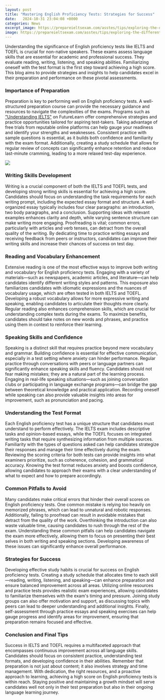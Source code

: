 ```yaml
---
layout: post
title: "Mastering English Proficiency Tests: Strategies for Success"
date:   2024-10-31 23:04:08 +0000
categories: News
excerpt_image: https://prepareieltsexam.com/asstes/tips/exploring-the-different-types-of-english-proficiency-tests.jpg
image: https://prepareieltsexam.com/asstes/tips/exploring-the-different-types-of-english-proficiency-tests.jpg
---
```


Understanding the significance of English proficiency tests like IELTS and TOEFL is crucial for non-native speakers. These exams assess language skills that are essential for academic and professional success. They evaluate reading, writing, listening, and speaking abilities. Familiarizing oneself with the test format is the first step toward achieving a high score. This blog aims to provide strategies and insights to help candidates excel in their preparation and performance on these pivotal assessments.
### Importance of Preparation
Preparation is key to performing well on English proficiency tests. A well-structured preparation course can provide the necessary guidance and resources to navigate the complexities of the exams. Programs such as ["Understanding IELTS"](https://www.futurelearn.com/courses/understanding-ielts) on FutureLearn offer comprehensive strategies and practice opportunities tailored for aspiring test-takers. 
Taking advantage of free trials from reputable online platforms can help gauge your readiness and identify your strengths and weaknesses. Consistent practice with sample questions is essential, as it builds both confidence and familiarity with the exam format. Additionally, creating a study schedule that allows for regular review of concepts can significantly enhance retention and reduce last-minute cramming, leading to a more relaxed test-day experience.

![](https://prepareieltsexam.com/asstes/tips/exploring-the-different-types-of-english-proficiency-tests.jpg)
### Writing Skills Development
Writing is a crucial component of both the IELTS and TOEFL tests, and developing strong writing skills is essential for achieving a high score. Candidates should focus on understanding the task requirements for each writing prompt, including the expected essay format and structure. A well-organized essay typically includes four clear paragraphs: an introduction, two body paragraphs, and a conclusion. 
Supporting ideas with relevant examples enhances clarity and depth, while varying sentence structure can make writing more engaging. Proofreading is vital; common errors, particularly with articles and verb tenses, can detract from the overall quality of the writing. By dedicating time to practice writing essays and receiving feedback from peers or instructors, candidates can improve their writing skills and increase their chances of success on test day.
### Reading and Vocabulary Enhancement
Extensive reading is one of the most effective ways to improve both writing and vocabulary for English proficiency tests. Engaging with a variety of materials—such as newspapers, academic articles, and literature—can help candidates identify different writing styles and patterns. This exposure also familiarizes candidates with idiomatic expressions and the nuances of vocabulary usage, which are often tested in both IELTS and TOEFL.
Developing a robust vocabulary allows for more expressive writing and speaking, enabling candidates to articulate their thoughts more clearly. Regular reading also enhances comprehension skills, which are crucial for understanding complex texts during the exams. To maximize benefits, candidates should take notes on new words and phrases, and practice using them in context to reinforce their learning.
### Speaking Skills and Confidence
Speaking is a distinct skill that requires practice beyond mere vocabulary and grammar. Building confidence is essential for effective communication, especially in a test setting where anxiety can hinder performance. Regular practice through conversations with peers or language partners can significantly enhance speaking skills and fluency.
Candidates should not fear making mistakes; they are a natural part of the learning process. Engaging in real-life speaking situations—such as joining conversation clubs or participating in language exchange programs—can bridge the gap between theoretical knowledge and practical application. Recording oneself while speaking can also provide valuable insights into areas for improvement, such as pronunciation and pacing.
### Understanding the Test Format
Each English proficiency test has a unique structure that candidates must understand to perform effectively. The IELTS exam includes descriptive tasks and opinion-based essays, while the TOEFL focuses on integrated writing tasks that require synthesizing information from multiple sources. Familiarity with the types of questions asked can help candidates strategize their responses and manage their time effectively during the exam.
Reviewing the scoring criteria for both tests can provide insights into what examiners prioritize, such as coherence, cohesion, and grammatical accuracy. Knowing the test format reduces anxiety and boosts confidence, allowing candidates to approach their exams with a clear understanding of what to expect and how to prepare accordingly.
### Common Pitfalls to Avoid
Many candidates make critical errors that hinder their overall scores on English proficiency tests. One common mistake is relying too heavily on memorized phrases, which can lead to unnatural and robotic responses. Additionally, failing to proofread can result in avoidable mistakes that detract from the quality of the work. 
Overthinking the introduction can also waste valuable time, causing candidates to rush through the rest of the exam. Understanding these common pitfalls can help candidates navigate the exam more effectively, allowing them to focus on presenting their best selves in both writing and speaking sections. Developing awareness of these issues can significantly enhance overall performance.
### Strategies for Success
Developing effective study habits is crucial for success on English proficiency tests. Creating a study schedule that allocates time to each skill—reading, writing, listening, and speaking—can enhance preparation and ensure balanced improvement across all areas. Utilizing online resources and practice tests provides realistic exam experiences, allowing candidates to familiarize themselves with the exam's timing and pressure.
Joining study groups can also offer motivation and support, as discussing topics with peers can lead to deeper understanding and additional insights. Finally, self-assessment through practice essays and speaking exercises can help gauge progress and identify areas for improvement, ensuring that preparation remains focused and effective.
### Conclusion and Final Tips
Success in IELTS and TOEFL requires a multifaceted approach that encompasses continuous improvement across all language skills. Candidates should focus on consistent practice, understanding test formats, and developing confidence in their abilities. Remember that preparation is not just about content; it also involves strategy and time management.
With dedication, the right resources, and a proactive approach to learning, achieving a high score on English proficiency tests is within reach. Staying positive and maintaining a growth mindset will serve candidates well not only in their test preparation but also in their ongoing language learning journey.